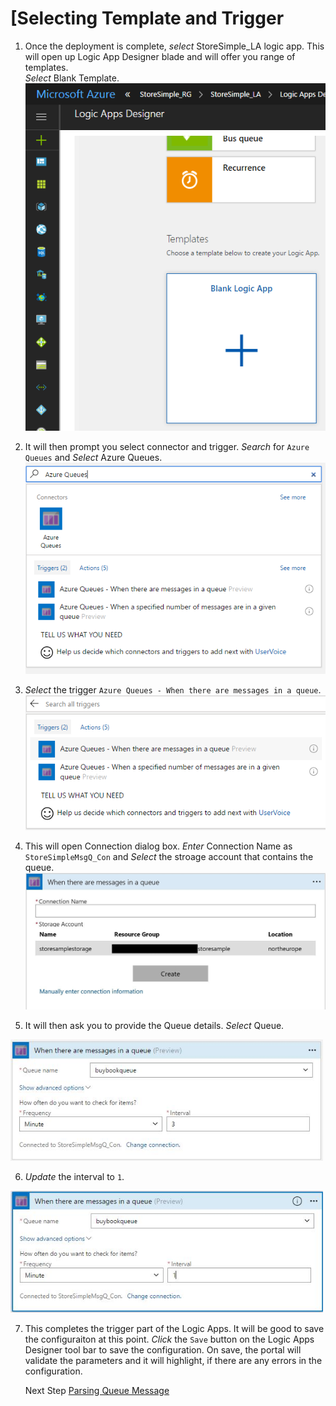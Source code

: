 # [Selecting Template and Trigger
 
1. Once the deployment is complete, *select* StoreSimple_LA logic app. This will open up Logic App Designer blade and will offer you range of templates. <Br/>
   *Select* Blank Template.<br/>
   <img src="assets/Adding Trigger - Step 1 Select Blank Template.PNG" width="500px"/>
 
2. It will then prompt you select connector and trigger. *Search* for ```Azure Queues``` and *Select* Azure Queues. <br/>
   <img src="assets/Adding Trigger - Step 2 Select Azure Queues.PNG" width="500px"/>
 
3. *Select* the trigger ```Azure Queues - When there are messages in a queue```. <br/>
   <img src="assets/Adding Trigger - Step 3 Select AQ When There are messages in Queue.PNG" width="500px"/>	
 
4. This will open Connection dialog box. *Enter* Connection  Name as ```StoreSimpleMsgQ_Con``` and *Select* the stroage account that contains the queue. <br/>
   <img src="assets/Adding Trigger - Step 4 Select the storage account.jpg" width="500px"/>
 
5. It will then ask you to provide the Queue details. *Select* Queue. <br/>
  <img src="assets/Adding Trigger - Step 5 Select Queue.JPG" width="500px"/>
  
6. *Update* the interval to ```1```. <br/>
  <img src="assets/Adding Trigger - Step 6 Update the poll frequency.JPG" width="500px"/>
  
7. This completes the trigger part of the Logic Apps. It will be good to save the configuraiton at this point. 
   *Click* the ```Save``` button on the Logic Apps Designer tool bar to save the configuration. 
   On save, the portal will validate the parameters and it will highlight, if there are any errors in the configuration.
   
   Next Step  [Parsing Queue Message](ParsingQueueMessage.md)
  